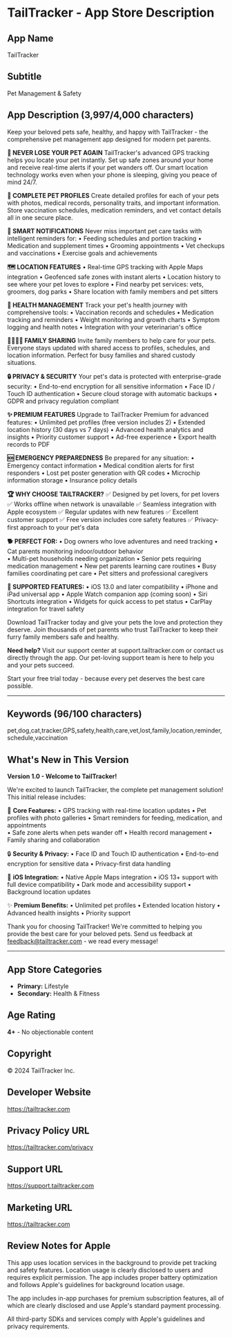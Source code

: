 # TailTracker - App Store Description

## App Name
TailTracker

## Subtitle
Pet Management & Safety

## App Description (3,997/4,000 characters)

Keep your beloved pets safe, healthy, and happy with TailTracker - the comprehensive pet management app designed for modern pet parents.

**🐾 NEVER LOSE YOUR PET AGAIN**
TailTracker's advanced GPS tracking helps you locate your pet instantly. Set up safe zones around your home and receive real-time alerts if your pet wanders off. Our smart location technology works even when your phone is sleeping, giving you peace of mind 24/7.

**📱 COMPLETE PET PROFILES**
Create detailed profiles for each of your pets with photos, medical records, personality traits, and important information. Store vaccination schedules, medication reminders, and vet contact details all in one secure place.

**🔔 SMART NOTIFICATIONS**
Never miss important pet care tasks with intelligent reminders for:
• Feeding schedules and portion tracking
• Medication and supplement times
• Grooming appointments
• Vet checkups and vaccinations
• Exercise goals and achievements

**🗺️ LOCATION FEATURES**
• Real-time GPS tracking with Apple Maps integration
• Geofenced safe zones with instant alerts
• Location history to see where your pet loves to explore
• Find nearby pet services: vets, groomers, dog parks
• Share location with family members and pet sitters

**💊 HEALTH MANAGEMENT**
Track your pet's health journey with comprehensive tools:
• Vaccination records and schedules
• Medication tracking and reminders
• Weight monitoring and growth charts
• Symptom logging and health notes
• Integration with your veterinarian's office

**👨‍👩‍👧‍👦 FAMILY SHARING**
Invite family members to help care for your pets. Everyone stays updated with shared access to profiles, schedules, and location information. Perfect for busy families and shared custody situations.

**🔒 PRIVACY & SECURITY**
Your pet's data is protected with enterprise-grade security:
• End-to-end encryption for all sensitive information
• Face ID / Touch ID authentication
• Secure cloud storage with automatic backups
• GDPR and privacy regulation compliant

**✨ PREMIUM FEATURES**
Upgrade to TailTracker Premium for advanced features:
• Unlimited pet profiles (free version includes 2)
• Extended location history (30 days vs 7 days)
• Advanced health analytics and insights
• Priority customer support
• Ad-free experience
• Export health records to PDF

**🆘 EMERGENCY PREPAREDNESS**
Be prepared for any situation:
• Emergency contact information
• Medical condition alerts for first responders
• Lost pet poster generation with QR codes
• Microchip information storage
• Insurance policy details

**🏆 WHY CHOOSE TAILTRACKER?**
✅ Designed by pet lovers, for pet lovers
✅ Works offline when network is unavailable
✅ Seamless integration with Apple ecosystem
✅ Regular updates with new features
✅ Excellent customer support
✅ Free version includes core safety features
✅ Privacy-first approach to your pet's data

**🐕 PERFECT FOR:**
• Dog owners who love adventures and need tracking
• Cat parents monitoring indoor/outdoor behavior  
• Multi-pet households needing organization
• Senior pets requiring medication management
• New pet parents learning care routines
• Busy families coordinating pet care
• Pet sitters and professional caregivers

**📲 SUPPORTED FEATURES:**
• iOS 13.0 and later compatibility
• iPhone and iPad universal app
• Apple Watch companion app (coming soon)
• Siri Shortcuts integration
• Widgets for quick access to pet status
• CarPlay integration for travel safety

Download TailTracker today and give your pets the love and protection they deserve. Join thousands of pet parents who trust TailTracker to keep their furry family members safe and healthy.

**Need help?** Visit our support center at support.tailtracker.com or contact us directly through the app. Our pet-loving support team is here to help you and your pets succeed.

Start your free trial today - because every pet deserves the best care possible.

---

## Keywords (96/100 characters)
pet,dog,cat,tracker,GPS,safety,health,care,vet,lost,family,location,reminder,schedule,vaccination

## What's New in This Version
**Version 1.0 - Welcome to TailTracker!**

We're excited to launch TailTracker, the complete pet management solution! This initial release includes:

🐾 **Core Features:**
• GPS tracking with real-time location updates
• Pet profiles with photo galleries
• Smart reminders for feeding, medication, and appointments  
• Safe zone alerts when pets wander off
• Health record management
• Family sharing and collaboration

🔒 **Security & Privacy:**
• Face ID and Touch ID authentication
• End-to-end encryption for sensitive data
• Privacy-first data handling

📱 **iOS Integration:**
• Native Apple Maps integration
• iOS 13+ support with full device compatibility
• Dark mode and accessibility support
• Background location updates

✨ **Premium Benefits:**
• Unlimited pet profiles
• Extended location history
• Advanced health insights
• Priority support

Thank you for choosing TailTracker! We're committed to helping you provide the best care for your beloved pets. Send us feedback at feedback@tailtracker.com - we read every message!

---

## App Store Categories
- **Primary:** Lifestyle
- **Secondary:** Health & Fitness

## Age Rating
**4+** - No objectionable content

## Copyright
© 2024 TailTracker Inc.

## Developer Website
https://tailtracker.com

## Privacy Policy URL  
https://tailtracker.com/privacy

## Support URL
https://support.tailtracker.com

## Marketing URL
https://tailtracker.com

## Review Notes for Apple
This app uses location services in the background to provide pet tracking and safety features. Location usage is clearly disclosed to users and requires explicit permission. The app includes proper battery optimization and follows Apple's guidelines for background location usage.

The app includes in-app purchases for premium subscription features, all of which are clearly disclosed and use Apple's standard payment processing.

All third-party SDKs and services comply with Apple's guidelines and privacy requirements.
